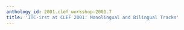 ```yaml
---
anthology_id: 2001.clef_workshop-2001.7
title: 'ITC-irst at CLEF 2001: Monolingual and Bilingual Tracks'
---
```

